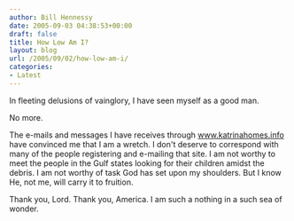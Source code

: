 ```yaml
---
author: Bill Hennessy
date: 2005-09-03 04:38:53+00:00
draft: false
title: How Low Am I?
layout: blog
url: /2005/09/02/how-low-am-i/
categories:
- Latest
---
```


In fleeting delusions of vainglory, I have seen myself as a good man.

No more.

The e-mails and messages I have receives through www.katrinahomes.info have convinced me that I am a wretch.  I don't deserve to correspond with many of the people registering and e-mailing that site.  I am not worthy to meet the people in the Gulf states looking for their children amidst the debris.  I am not worthy of task God has set upon my shoulders.  But I know He, not me, will carry it to fruition.

Thank you, Lord.  Thank you, America.  I am such a nothing in a such sea of wonder.

